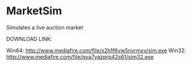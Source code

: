 # MarketSim
Simulates a live auction market

DOWNLOAD LINK: 

Win64: http://www.mediafire.com/file/x2h1f6vw5nvrmxv/sim.exe
Win32: http://www.mediafire.com/file/qva7yazprp42s61/sim32.exe
